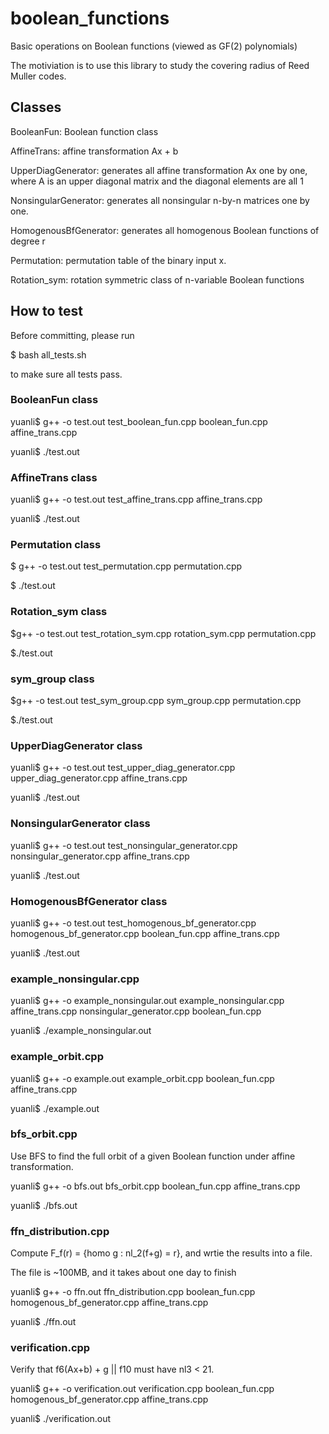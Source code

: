 # boolean_functions
Basic operations on Boolean functions (viewed as GF(2) polynomials)

The motiviation is to use this library to study the covering radius of Reed Muller codes.

## Classes
BooleanFun: Boolean function class

AffineTrans: affine transformation Ax + b

UpperDiagGenerator: generates all affine transformation Ax one by one, where A is an upper diagonal matrix and the diagonal elements are all 1

NonsingularGenerator: generates all nonsingular n-by-n matrices one by one.

HomogenousBfGenerator: generates all homogenous Boolean functions of degree r

Permutation: permutation table of the binary input x.

Rotation_sym: rotation symmetric class of n-variable Boolean functions

## How to test
Before committing, please run 

$ bash all_tests.sh

to make sure all tests pass.

### BooleanFun class
yuanli$ g++ -o test.out test_boolean_fun.cpp boolean_fun.cpp affine_trans.cpp

yuanli$ ./test.out

### AffineTrans class
yuanli$ g++ -o test.out test_affine_trans.cpp affine_trans.cpp 

yuanli$ ./test.out

### Permutation class
$ g++ -o test.out test_permutation.cpp permutation.cpp 

$ ./test.out

### Rotation_sym class
$g++ -o test.out test_rotation_sym.cpp rotation_sym.cpp permutation.cpp

$./test.out

### sym_group class
$g++ -o test.out test_sym_group.cpp sym_group.cpp permutation.cpp

$./test.out

### UpperDiagGenerator class
yuanli$ g++ -o test.out test_upper_diag_generator.cpp upper_diag_generator.cpp affine_trans.cpp

yuanli$ ./test.out

### NonsingularGenerator class
yuanli$ g++ -o test.out test_nonsingular_generator.cpp nonsingular_generator.cpp affine_trans.cpp

yuanli$ ./test.out

### HomogenousBfGenerator class
yuanli$ g++ -o test.out test_homogenous_bf_generator.cpp homogenous_bf_generator.cpp boolean_fun.cpp affine_trans.cpp

yuanli$ ./test.out

### example_nonsingular.cpp
yuanli$ g++ -o example_nonsingular.out example_nonsingular.cpp affine_trans.cpp nonsingular_generator.cpp boolean_fun.cpp

yuanli$ ./example_nonsingular.out

### example_orbit.cpp
yuanli$ g++ -o example.out example_orbit.cpp boolean_fun.cpp affine_trans.cpp

yuanli$ ./example.out

### bfs_orbit.cpp
Use BFS to find the full orbit of a given Boolean function under affine transformation.

yuanli$ g++ -o bfs.out bfs_orbit.cpp boolean_fun.cpp affine_trans.cpp

yuanli$ ./bfs.out

### ffn_distribution.cpp
Compute F_f(r) = {homo g : nl_2(f+g) = r}, and wrtie the results into a file.

The file is ~100MB, and it takes about one day to finish

yuanli$ g++ -o ffn.out ffn_distribution.cpp boolean_fun.cpp homogenous_bf_generator.cpp affine_trans.cpp

yuanli$ ./ffn.out

### verification.cpp
Verify that f6(Ax+b) + g || f10 must have nl3 < 21.

yuanli$ g++ -o verification.out verification.cpp boolean_fun.cpp homogenous_bf_generator.cpp affine_trans.cpp

yuanli$ ./verification.out
